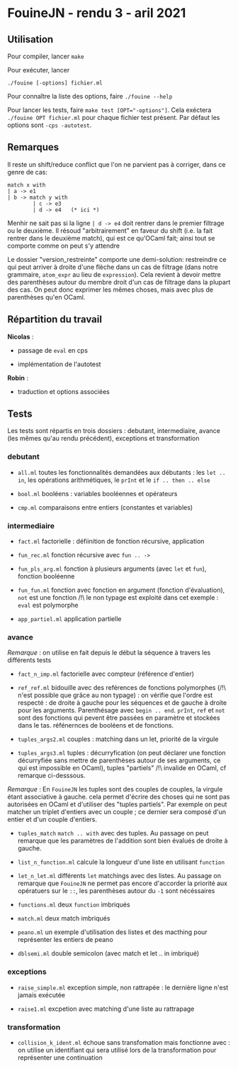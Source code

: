 # FouineJN - rendu 3 - aril 2021

## Utilisation

Pour compiler, lancer
`make`

Pour exécuter, lancer

`./fouine [-options] fichier.ml`

Pour connaître la liste des options, faire `./fouine --help`

Pour lancer les tests, faire `make test [OPT="-options"]`. Cela exéctera `./fouine OPT fichier.ml` pour chaque fichier test présent. Par défaut les options sont `-cps -autotest`.

## Remarques

Il reste un shift/reduce conflict que l'on ne parvient pas à corriger,
dans ce genre de cas:

```
match x with
| a -> e1
| b -> match y with
	    | c -> e3
		| d -> e4   (* ici *)
```

Menhir ne sait pas si la ligne `| d -> e4` doit rentrer dans le
premier filtrage ou le deuxième. Il résoud "arbitrairement" en faveur
du shift (i.e. la fait rentrer dans le deuxième match), qui est ce
qu'OCaml fait; ainsi tout se comporte comme on peut s'y attendre

Le dossier "version_restreinte" comporte une demi-solution:
restreindre ce qui peut arriver à droite d'une flèche dans un cas de
filtrage (dans notre grammaire, `atom_expr` au lieu de
`expression`). Cela revient à devoir mettre des parenthèses autour du
membre droit d'un cas de filtrage dans la plupart des cas. On peut donc
exprimer les mêmes choses, mais avec plus de parenthèses qu'en OCaml.

## Répartition du travail

**Nicolas** :

- passage de `eval` en cps

- implémentation de l'autotest

**Robin** :

- traduction et options associées

## Tests

Les tests sont répartis en trois dossiers : debutant, intermediaire, avance (les mêmes qu'au rendu précédent), exceptions et transformation

### debutant

- `all.ml` toutes les fonctionnalités demandées aux débutants : les `let .. in`, les opérations arithmétiques, le `prInt` et le `if .. then .. else`

- `bool.ml` booléens : variables booléennes et opérateurs

- `cmp.ml` comparaisons entre entiers (constantes et variables)

### intermediaire

- `fact.ml` factorielle : défiinition de fonction récursive, application

- `fun_rec.ml` fonction récursive avec `fun .. ->`

- `fun_pls_arg.ml` fonction à plusieurs arguments (avec `let` et `fun`), fonction booléenne

- `fun_fun.ml` fonction avec fonction en argument (fonction d'évaluation), `not` est une fonction   /!\ le non typage est exploité dans cet exemple : `eval` est polymorphe

- `app_partiel.ml` application partielle

### avance

*Remarque* : on utilise en fait depuis le début la séquence à travers les différents tests

- `fact_n_imp.ml` factorielle avec compteur (référence d'entier)

- `ref_ref.ml` bidouille avec des reférences de fonctions polymorphes (/!\ n'est possible que grâce au non typage) : on vérifie que l'ordre est respecté : de droite à  gauche pour les séquences et de gauche à droite pour les arguments. Parenthésage avec `begin .. end`. `prInt`, `ref` et `not` sont des fonctions qui pevent être passées en paramètre et stockées dans le tas. réfénernces de booléens et de fonctions.

- `tuples_args2.ml` couples : matching dans un let, priorité de la virgule

- `tuples_args3.ml` tuples : décurryfication (on peut déclarer une fonction décurryfiée sans mettre de parenthèses autour de ses arguments, ce qui est impossible en OCaml), tuples "partiels" /!\ invalide en OCaml, cf remarque ci-desssous.

*Remarque* : En `FouineJN` les tuples sont des couples de couples, la virgule étant associative à gauche. cela permet d'écrire des choses qui ne sont pas autorisées en OCaml et d'utiliser des "tuples partiels". Par exemple on peut matcher un  triplet d'entiers avec un couple ; ce dernier sera composé d'un entier et d'un couple d'entiers.

- `tuples_match` `match .. with` avec des tuples. Au passage on peut remarque que les paramètres de l'addition sont bien évalués de droite à gauche.

- `list_n_function.ml` calcule la longueur d'une liste en utilisant `function`

- `let_n_let.ml` différents `let` matchings avec des listes. Au passage on remarque que `FouineJN` ne permet pas encore d'accorder la priorité aux opératuers sur le `::`, les parenthèses autour du `-1` sont nécéssaires

- `functions.ml` deux `function` imbriqués

- `match.ml` deux match imbriqués

- `peano.ml` un exemple d'utilisation des listes et des macthing pour représenter les entiers de peano

- `dblsemi.ml` double semicolon (avec match et let .. in imbriqué)

### exceptions

- `raise_simple.ml` exception simple, non rattrapée : le dernière ligne n'est jamais exécutée

- `raise1.ml` excpetion avec matching d'une liste au rattrapage

### transformation

- `collision_k_ident.ml` échoue sans transfomation mais fonctionne avec : on utilise un identifiant qui sera utilisé lors de la transformation pour représenter une continuation
